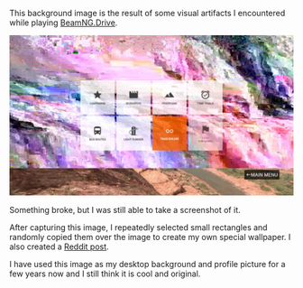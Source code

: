 This background image is the result of some visual artifacts I encountered while playing [BeamNG.Drive](https://www.beamng.com/).

<img src="modernart.webp">

Something broke, but I was still able to take a screenshot of it. 

After capturing this image, I repeatedly selected small rectangles and randomly copied them over the image to create my own special wallpaper.
I also created a [Reddit post](https://www.reddit.com/r/BeamNG/comments/bkp84b/modern_art/).

I have used this image as my desktop background and profile picture for a few years now and I still think it is cool and original.
